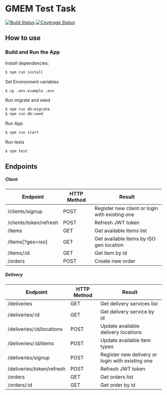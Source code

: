 # GMEM Test Task

[![Build Status](https://travis-ci.org/teslitsky/gmem.svg?branch=master)](https://travis-ci.org/teslitsky/gmem)
[![Coverage Status](https://coveralls.io/repos/github/teslitsky/gmem/badge.svg?branch=master)](https://coveralls.io/github/teslitsky/gmem?branch=master)

## How to use

### Build and Run the App

Install dependencies:

```sh
$ npm run install
```

Set Environment variables

```sh
$ cp .env.example .env
```

Run migrate and seed
```sh
$ npm run db:migrate
$ npm run db:seed
```

Run App

```sh
$ npm run start
```

Run tests

```sh
$ npm test
```

## Endpoints

##### Client

| Endpoint               | HTTP Method | Result                                         |
|------------------------|-------------|------------------------------------------------|
| /clients/signup        | POST        | Register new client or login with existing one |
| /clients/token/refresh | POST        | Refresh JWT token                              |
| /items                 | GET         | Get available items list                       |
| /items[?geo=iso]       | GET         | Get available items by ISO geo location        |
| /items/:id             | GET         | Get item by id                                 |
| /orders                | POST        | Create new order                               |

##### Delivery

| Endpoint                  | HTTP Method | Result                                           |
|---------------------------|-------------|--------------------------------------------------|
| /deliveries               | GET         | Get delivery services list                       |
| /deliveries/:id           | GET         | Get delivery service by id                       |
| /deliveries/:id/locations | POST        | Update available delivery locations              |
| /deliveries/:id/items     | POST        | Update available item types                      |   
| /deliveries/signup        | POST        | Register new delivery or login with existing one |
| /deliveries/token/refresh | POST        | Refresh JWT token                                |
| /orders                   | GET         | Get orders list                                  |
| /orders/:id               | GET         | Get order by id                                  |
